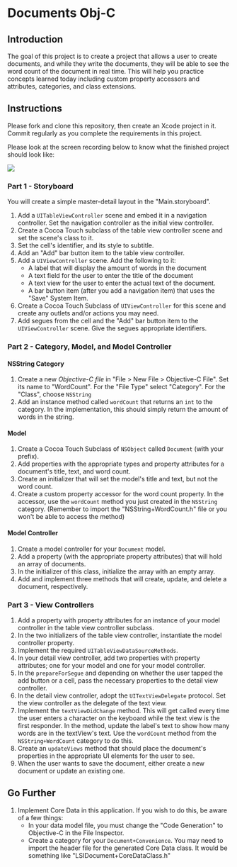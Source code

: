 # Documents Obj-C  

## Introduction

The goal of this project is to create a project that allows a user to create documents, and while they write the documents, they will be able to see the word count of the document in real time. This will help you practice concepts learned today including custom property accessors and attributes, categories, and class extensions.

## Instructions

Please fork and clone this repository, then create an Xcode project in it. Commit regularly as you complete the requirements in this project.

Please look at the screen recording below to know what the finished project should look like:

![](https://user-images.githubusercontent.com/16965587/46393849-2d322f80-c6a4-11e8-9c96-d7dbeb7dd8af.gif)


### Part 1 - Storyboard

You will create a simple master-detail layout in the "Main.storyboard".

1. Add a `UITableViewController` scene and embed it in a navigation controller. Set the navigation controller as the initial view controller.
2. Create a Cocoa Touch subclass of the table view controller scene and set the scene's class to it.
3. Set the cell's identifier, and its style to subtitle.
4. Add an "Add" bar button item to the table view controller.
4. Add a `UIViewController` scene. Add the following to it:
    - A label that will display the amount of words in the document
    - A text field for the user to enter the title of the document
    - A text view for the user to enter the actual text of the document.
    - A bar button item (after you add a navigation item) that uses the "Save" System Item.
5. Create a Cocoa Touch Subclass of `UIViewController` for this scene and create any outlets and/or actions you may need.
6. Add segues from the cell and the "Add" bar button item to the `UIViewController` scene. Give the segues appropriate identifiers.

### Part 2 - Category, Model, and Model Controller

#### NSString Category

1. Create a new *Objective-C file* in "File > New File > Objective-C File". Set its name to "WordCount". For the "File Type" select "Category". For the "Class", choose `NSString`
2. Add an instance method called `wordCount` that returns an `int` to the category. In the implementation, this should simply return the amount of words in the string.

#### Model

1. Create a Cocoa Touch Subclass of `NSObject` called `Document` (with your prefix).
2. Add properties with the appropriate types and property attributes for a document's title, text, and word count.
3. Create an initializer that will set the model's title and text, but not the word count.
4. Create a custom property accessor for the word count property. In the accessor, use the `wordCount` method you just created in the `NSString` category. (Remember to import the "NSString+WordCount.h" file or you won't be able to access the method)

#### Model Controller

1. Create a model controller for your `Document` model.
2. Add a property (with the appropriate property attributes) that will hold an array of documents.
3. In the initializer of this class, initialize the array with an empty array. 
3. Add and implement three methods that will create, update, and delete a document, respectively.

### Part 3 - View Controllers

1. Add a property with property attributes for an instance of your model controller in the table view controller subclass.
2. In the two initializers of the table view controller, instantiate the model controller property.
3. Implement the required `UITableViewDataSourceMethods`.
4. In your detail view controller, add two properties with property attributes; one for your model and one for your model controller.
5. In the `prepareForSegue` and depending on whether the user tapped the add button or a cell, pass the necessary properties to the detail view controller.
6. In the detail view controller, adopt the `UITextViewDelegate` protocol. Set the view controller as the delegate of the text view.
7. Implement the `textViewDidChange` method. This will get called every time the user enters a character on the keyboard while the text view is the first responder. In the method, update the label's text to show how many words are in the textView's text. Use the `wordCount` method from the `NSString+WordCount` category to do this.
8. Create an `updateViews` method that should place the document's properties in the appropriate UI elements for the user to see.
9. When the user wants to save the document, either create a new document or update an existing one.

## Go Further

1. Implement Core Data in this application. If you wish to do this, be aware of a few things:
    - In your data model file, you must change the "Code Generation" to Objective-C in the File Inspector.
    - Create a category for your `Document+Convenience`. You may need to import the header file for the generated Core Data class. It would be something like "LSIDocument+CoreDataClass.h"
